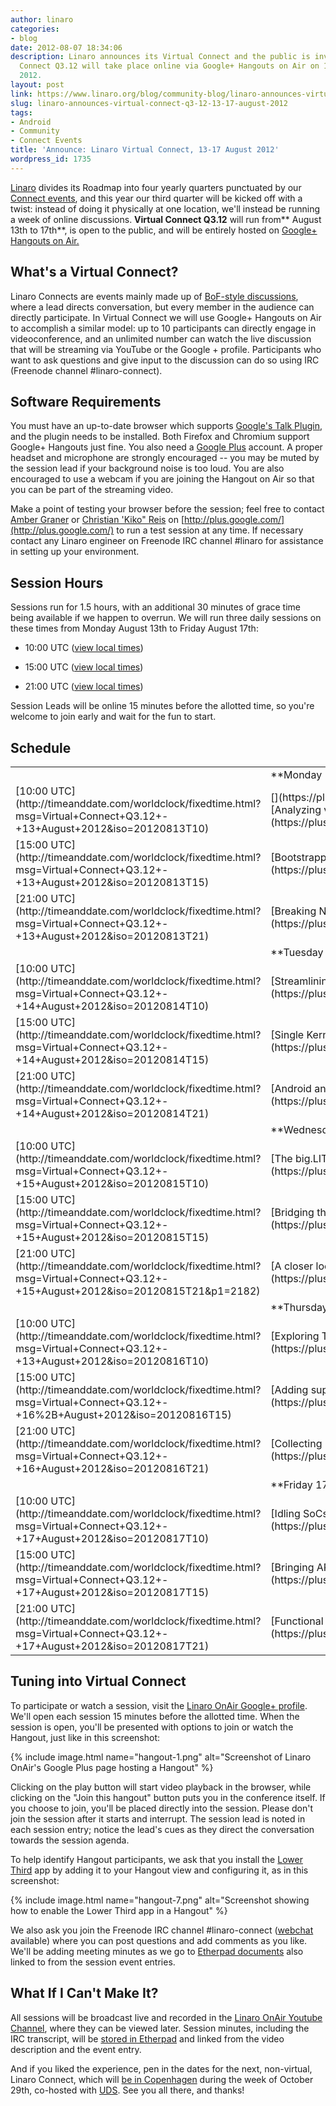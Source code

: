 ```yaml
---
author: linaro
categories:
- blog
date: 2012-08-07 18:34:06
description: Linaro announces its Virtual Connect and the public is invited! Linaro
  Connect Q3.12 will take place online via Google+ Hangouts on Air on 13 - 17 August
  2012.
layout: post
link: https://www.linaro.org/blog/community-blog/linaro-announces-virtual-connect-q3-12-13-17-august-2012/
slug: linaro-announces-virtual-connect-q3-12-13-17-august-2012
tags:
- Android
- Community
- Connect Events
title: 'Announce: Linaro Virtual Connect, 13-17 August 2012'
wordpress_id: 1735
---
```


[Linaro](http://www.linaro.org/about/) divides its Roadmap into four yearly quarters punctuated by our [Connect events](http://connect.linaro.org/), and this year our third quarter will be kicked off with a twist: instead of doing it physically at one location, we'll instead be running a week of online discussions. **Virtual Connect Q3.12** will run from** August 13th to 17th**, is open to the public, and will be entirely hosted on [Google+ Hangouts on Air.](http://googleblog.blogspot.com/2012/05/google-hangouts-on-air-broadcast-your.html)

## What's a Virtual Connect?

Linaro Connects are events mainly made up of [BoF-style discussions](http://en.wikipedia.org/wiki/Birds_of_a_feather_(computing)), where a lead directs conversation, but every member in the audience can directly participate. In Virtual Connect we will use Google+ Hangouts on Air to accomplish a similar model: up to 10 participants can directly engage in videoconference, and an unlimited number can watch the live discussion that will be streaming via YouTube or the Google + profile. Participants who want to ask questions and give input to the discussion can do so using IRC (Freenode channel #linaro-connect).


## Software Requirements

You must have an up-to-date browser which supports [Google's Talk Plugin](http://www.google.com/talk/), and the plugin needs to be installed. Both Firefox and Chromium support Google+ Hangouts just fine. You also need a [Google Plus](http://plus.google.com/) account. A proper headset and microphone are strongly encouraged -- you may be muted by the session lead if your background noise is too loud. You are also encouraged to use a webcam if you are joining the Hangout on Air so that you can be part of the streaming video.

Make a point of testing your browser before the session; feel free to contact [Amber Graner](https://plus.google.com/100254004947968890609/posts) or [Christian 'Kiko" Reis](https://plus.google.com/109631159537879208830/posts) on [http://plus.google.com/](http://plus.google.com/) to run a test session at any time. If necessary contact any Linaro engineer on Freenode IRC channel #linaro for assistance in setting up your environment.

## Session Hours

Sessions run for 1.5 hours, with an additional 30 minutes of grace time being available if we happen to overrun. We will run three daily sessions on these times from Monday August 13th to Friday August 17th:

  * 10:00 UTC ([view local times](http://timeanddate.com/worldclock/fixedtime.html?iso=20120813T1000))


  * 15:00 UTC ([view local times](http://timeanddate.com/worldclock/fixedtime.html?iso=20120813T1500))


  * 21:00 UTC ([view local times](http://timeanddate.com/worldclock/fixedtime.html?iso=20120813T2100))


Session Leads will be online 15 minutes before the allotted time, so you're welcome to join early and wait for the fun to start.

## **Schedule**

<table class="table responsive-table">
<tbody >
<tr >

<td markdown="1">
</td>

<td markdown="1">**Monday 13th**
</td>

<td markdown="1">
</td>
</tr>
<tr >

<td markdown="1">[10:00 UTC](http://timeanddate.com/worldclock/fixedtime.html?msg=Virtual+Connect+Q3.12+-+13+August+2012&iso=20120813T10)
</td>

<td markdown="1">[](https://plus.google.com/u/4/events/chg423plp1gk0quvti1d0q1o7fc/116754366033915823792)[Analyzing vectorizer performance regressions in GCC 4.7 and 4.8](https://plus.google.com/u/4/events/chg423plp1gk0quvti1d0q1o7fc/116754366033915823792)
</td>

<td markdown="1">[Michael Hope](http://www.linaro.org/about/meet-the-team/michael-hope/)
</td>
</tr>
<tr >

<td markdown="1">[15:00 UTC](http://timeanddate.com/worldclock/fixedtime.html?msg=Virtual+Connect+Q3.12+-+13+August+2012&iso=20120813T15)
</td>

<td markdown="1">[Bootstrapping OpenEmbedded for ARMv8's AArch64](https://plus.google.com/u/4/events/c8oj8uf68bgd8qc8jen3i4n5n7c/116754366033915823792)
</td>

<td markdown="1">[Ricardo Salveti](http://www.linaro.org/about/meet-the-team/ricardo-salveti/)
</td>
</tr>
<tr >

<td markdown="1">[21:00 UTC](http://timeanddate.com/worldclock/fixedtime.html?msg=Virtual+Connect+Q3.12+-+13+August+2012&iso=20120813T21)
</td>

<td markdown="1">[Breaking New Ground Through Host-Side Test Automation](https://plus.google.com/u/4/events/c8ej4ed9oqcf50bhrno4unb6feo/116754366033915823792)
</td>

<td markdown="1">[Andy Doan](http://www.linaro.org/about/meet-the-team/andy-doan/)
</td>
</tr>
<tr >

<td markdown="1">
</td>

<td markdown="1">**Tuesday 14th**
</td>

<td markdown="1">
</td>
</tr>
<tr >

<td markdown="1">[10:00 UTC](http://timeanddate.com/worldclock/fixedtime.html?msg=Virtual+Connect+Q3.12+-+14+August+2012&iso=20120814T10)
</td>

<td markdown="1">[Streamlining Manual QA Testing of ARM Devices](https://plus.google.com/u/4/events/cc886k14b73mebcp89ucpqccr5o/116754366033915823792)
</td>

<td markdown="1">[Paul Larson](http://www.linaro.org/about/meet-the-team/paul-larson/)
</td>
</tr>
<tr >

<td markdown="1">[15:00 UTC](http://timeanddate.com/worldclock/fixedtime.html?msg=Virtual+Connect+Q3.12+-+14+August+2012&iso=20120814T15)
</td>

<td markdown="1">[Single Kernel Binary for ARM Devices: A Health Check](https://plus.google.com/u/4/events/cncjqpf76o5ps9d8igj068gibeo/116754366033915823792)
</td>

<td markdown="1">[Deepak Saxena](http://www.linaro.org/about/meet-the-team/deepak-saxena/)
</td>
</tr>
<tr >

<td markdown="1">[21:00 UTC](http://timeanddate.com/worldclock/fixedtime.html?msg=Virtual+Connect+Q3.12+-+14+August+2012&iso=20120814T21)
</td>

<td markdown="1">[Android and Traditional Linux: Differences and Convergence](https://plus.google.com/u/4/events/cj4fohi8vddvjj5j9oee5mp3vhc/116754366033915823792)
</td>

<td markdown="1">[Zach Pfeffer](http://www.linaro.org/about/meet-the-team/zach-pfeffer/)
</td>
</tr>
<tr >

<td markdown="1">
</td>

<td markdown="1">**Wednesday 15th**
</td>

<td markdown="1">
</td>
</tr>
<tr >

<td markdown="1">[10:00 UTC](http://timeanddate.com/worldclock/fixedtime.html?msg=Virtual+Connect+Q3.12+-+15+August+2012&iso=20120815T10)
</td>

<td markdown="1">[The big.LITTLE MP Roadmap](https://plus.google.com/u/4/events/chpcpo0nu406sghml0raft5lioc/116754366033915823792)
</td>

<td markdown="1">[Amit Kucheria](http://www.linaro.org/about/meet-the-team/amit-kucheria/)
</td>
</tr>
<tr >

<td markdown="1">[15:00 UTC](http://timeanddate.com/worldclock/fixedtime.html?msg=Virtual+Connect+Q3.12+-+15+August+2012&iso=20120815T15)
</td>

<td markdown="1">[Bridging the Gaps in the Android and Linux Graphics Stacks](https://plus.google.com/u/4/events/c8d0o49ktnp7js605t5r6nkjvr4/116754366033915823792)
</td>

<td markdown="1">[Jesse Barker](http://www.linaro.org/about/meet-the-team/jesse-barker/)
</td>
</tr>
<tr >

<td markdown="1">[21:00 UTC](http://timeanddate.com/worldclock/fixedtime.html?msg=Virtual+Connect+Q3.12+-+15+August+2012&iso=20120815T21&p1=2182)
</td>

<td markdown="1">[A closer look at Dalvik & native performance on the Cortex A9 and A15](https://plus.google.com/u/4/events/c9r67l6t01cgvgo6sjclfccqo00/116754366033915823792)
</td>

<td markdown="1">[Zach Pfeffer](http://www.linaro.org/about/meet-the-team/zach-pfeffer/)
</td>
</tr>
<tr >

<td markdown="1">
</td>

<td markdown="1">**Thursday 16th**
</td>

<td markdown="1">
</td>
</tr>
<tr >

<td markdown="1">[10:00 UTC](http://timeanddate.com/worldclock/fixedtime.html?msg=Virtual+Connect+Q3.12+-+13+August+2012&iso=20120816T10)
</td>

<td markdown="1">[Exploring The Performance Impact of PGO and LTO on ARM](https://plus.google.com/u/4/events/ctbhhsk4rearkp4hfdt99ei3110/116754366033915823792)
</td>

<td markdown="1">[Michael Hope](http://www.linaro.org/about/meet-the-team/michael-hope/)
</td>
</tr>
<tr >

<td markdown="1">[15:00 UTC](http://timeanddate.com/worldclock/fixedtime.html?msg=Virtual+Connect+Q3.12+-+16%2B+August+2012&iso=20120816T15)
</td>

<td markdown="1">[Adding support for new Android platforms in Linaro, Summer Edition](https://plus.google.com/u/4/events/cuedgatkfdhfcf88co78q65g3s0/116754366033915823792)
</td>

<td markdown="1">[Zach Pfeffer](http://www.linaro.org/about/meet-the-team/zach-pfeffer/)
</td>
</tr>
<tr >

<td markdown="1">[21:00 UTC](http://timeanddate.com/worldclock/fixedtime.html?msg=Virtual+Connect+Q3.12+-+16+August+2012&iso=20120816T21)
</td>

<td markdown="1">[Collecting Linux test results in QA Dashboards for LAVA](https://plus.google.com/u/4/events/ci47ba7bu2o2lh1281mpqhuh490/116754366033915823792)
</td>

<td markdown="1">[Paul Larson](http://www.linaro.org/about/meet-the-team/paul-larson/)
</td>
</tr>
<tr >

<td markdown="1">
</td>

<td markdown="1">**Friday 17th**
</td>

<td markdown="1">
</td>
</tr>
<tr >

<td markdown="1">[10:00 UTC](http://timeanddate.com/worldclock/fixedtime.html?msg=Virtual+Connect+Q3.12+-+17+August+2012&iso=20120817T10)
</td>

<td markdown="1">[Idling SoCs in a busy world: cpuidle, hotplug and beyond](https://plus.google.com/u/4/events/cvmu9bh44hft0b11desgfvt8euo/116754366033915823792)
</td>

<td markdown="1">[Amit Kucheria](http://www.linaro.org/about/meet-the-team/amit-kucheria/)
</td>
</tr>
<tr >

<td markdown="1">[15:00 UTC](http://timeanddate.com/worldclock/fixedtime.html?msg=Virtual+Connect+Q3.12+-+17+August+2012&iso=20120817T15)
</td>

<td markdown="1">[Bringing ARM STM support to Linux: A Status Update](https://plus.google.com/u/4/events/cfkf94b6tlhr2oos4kh25jq3fbo/116754366033915823792)
</td>

<td markdown="1">[Deepak Saxena](http://www.linaro.org/about/meet-the-team/deepak-saxena/)
</td>
</tr>
<tr >

<td markdown="1">[21:00 UTC](http://timeanddate.com/worldclock/fixedtime.html?msg=Virtual+Connect+Q3.12+-+17+August+2012&iso=20120817T21)
</td>

<td markdown="1">[Functional Regression Testing for Graphical Environments](https://plus.google.com/u/4/events/cpnvifmi8tvgnbq72eelo0a17do/116754366033915823792)
</td>

<td markdown="1">[Jesse Barker](http://www.linaro.org/about/meet-the-team/jesse-barker/)
</td>
</tr>
</tbody>
</table>

## Tuning into Virtual Connect

To participate or watch a session, visit the [Linaro OnAir Google+ profile](https://plus.google.com/116754366033915823792/posts). We'll open each session 15 minutes before the allotted time. When the session is open, you'll be presented with options to join or watch the Hangout, just like in this screenshot:

{% include image.html name="hangout-1.png" alt="Screenshot of Linaro OnAir's Google Plus page hosting a Hangout" %}

Clicking on the play button will start video playback in the browser, while clicking on the "Join this hangout" button puts you in the conference itself. If you choose to join, you'll be placed directly into the session.  Please don't join the session after it starts and interrupt. The  session lead is noted in each session entry; notice the lead's cues as they direct the conversation towards the session agenda.

To help identify Hangout participants, we ask that you install the [Lower Third](https://plus.google.com/104402231746556471870/posts) app by adding it to your Hangout view and configuring it, as in this screenshot:

{% include image.html name="hangout-7.png" alt="Screenshot showing how to enable the Lower Third app in a Hangout" %}

We also ask you join the Freenode IRC channel #linaro-connect ([webchat](http://webchat.freenode.net/) available) where you can post questions and add comments as you like. We'll be adding meeting minutes as we go to [Etherpad documents](http://pad.linaro.org/zXeyEakj4V) also linked to from the session event entries.

## What If I Can't Make It?

All sessions will be broadcast live and recorded in the [Linaro OnAir Youtube Channel](http://www.youtube.com/channel/UCIVqQKxCyQLJS6xvSmfndLA?feature=mhee), where they can be viewed later. Session minutes, including the IRC transcript, will be [stored in Etherpad](http://pad.linaro.org/zXeyEakj4V) and linked from the video description and the event entry.

And if you liked the experience, pen in the dates for the next, non-virtual, Linaro Connect, which will [be in Copenhagen](http://connect.linaro.org/events/event/lce12-copenhagen/) during the week of October 29th, co-hosted with [UDS](http://uds.ubuntu.com/). See you all there, and thanks!